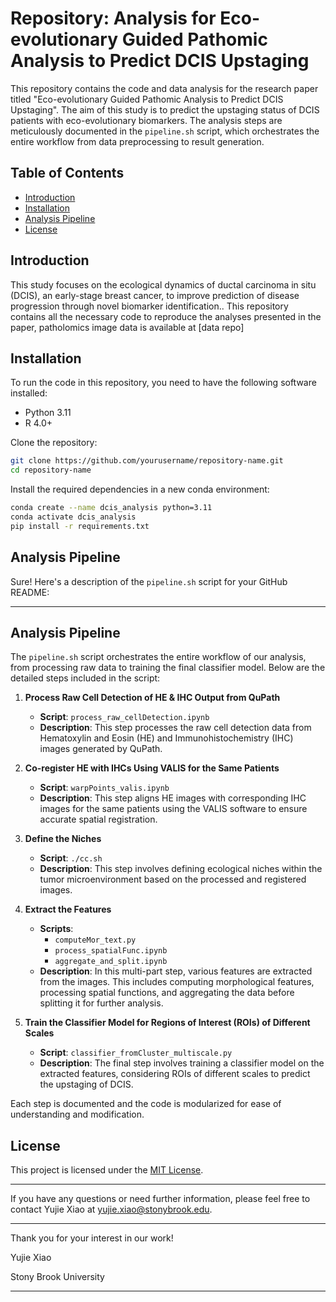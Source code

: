 # Repository: Analysis for Eco-evolutionary Guided Pathomic Analysis to Predict DCIS Upstaging

This repository contains the code and data analysis for the research paper titled "Eco-evolutionary Guided Pathomic Analysis to Predict DCIS Upstaging". The aim of this study is to predict the upstaging status of DCIS patients with eco-evolutionary biomarkers. The analysis steps are meticulously documented in the `pipeline.sh` script, which orchestrates the entire workflow from data preprocessing to result generation.

## Table of Contents
- [Introduction](#introduction)
- [Installation](#installation)
- [Analysis Pipeline](#analysis-pipeline)
- [License](#license)

## Introduction

This study focuses on the ecological dynamics of ductal carcinoma in situ (DCIS), an early-stage breast cancer, to improve prediction of disease progression through novel biomarker identification.. This repository contains all the necessary code to reproduce the analyses presented in the paper, patholomics image data is available at [data repo]

## Installation

To run the code in this repository, you need to have the following software installed:

- Python 3.11
- R 4.0+

Clone the repository:

```bash
git clone https://github.com/yourusername/repository-name.git
cd repository-name
```

Install the required dependencies in a new conda environment:

```bash
conda create --name dcis_analysis python=3.11
conda activate dcis_analysis
pip install -r requirements.txt
```

## Analysis Pipeline

Sure! Here's a description of the `pipeline.sh` script for your GitHub README:

---

## Analysis Pipeline

The `pipeline.sh` script orchestrates the entire workflow of our analysis, from processing raw data to training the final classifier model. Below are the detailed steps included in the script:

1. **Process Raw Cell Detection of HE & IHC Output from QuPath**
   - **Script**: `process_raw_cellDetection.ipynb`
   - **Description**: This step processes the raw cell detection data from Hematoxylin and Eosin (HE) and Immunohistochemistry (IHC) images generated by QuPath.

2. **Co-register HE with IHCs Using VALIS for the Same Patients**
   - **Script**: `warpPoints_valis.ipynb`
   - **Description**: This step aligns HE images with corresponding IHC images for the same patients using the VALIS software to ensure accurate spatial registration.

3. **Define the Niches**
   - **Script**: `./cc.sh`
   - **Description**: This step involves defining ecological niches within the tumor microenvironment based on the processed and registered images.

4. **Extract the Features**
   - **Scripts**:
     - `computeMor_text.py`
     - `process_spatialFunc.ipynb`
     - `aggregate_and_split.ipynb`
   - **Description**: In this multi-part step, various features are extracted from the images. This includes computing morphological features, processing spatial functions, and aggregating the data before splitting it for further analysis.

5. **Train the Classifier Model for Regions of Interest (ROIs) of Different Scales**
   - **Script**: `classifier_fromCluster_multiscale.py`
   - **Description**: The final step involves training a classifier model on the extracted features, considering ROIs of different scales to predict the upstaging of DCIS.

Each step is documented and the code is modularized for ease of understanding and modification.

## License

This project is licensed under the [MIT License](LICENSE).

---

If you have any questions or need further information, please feel free to contact Yujie Xiao at yujie.xiao@stonybrook.edu.

---

Thank you for your interest in our work!

Yujie Xiao

Stony Brook University

---


